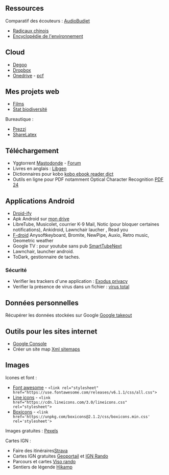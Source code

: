 ## Ressources 

Comparatif des écouteurs : [AudioBudjet](https://audiobudget.com/leaderboard/iem)

* [Radicaux chinois](https://ltl-chinois.fr/radicaux-chinois/)
* [Encyclopédie de l'environnement](https://www.encyclopedie-environnement.org/)

## Cloud

* [Degoo](https://degoo.com/me)
* [Dropbox](https://www.dropbox.com/home)
* [Onedrive](https://onedrive.live.com/) - [pcf](https://1drv.ms/u/s!AspuhuUoPUPAsTa__o93SsJf809b?e=QabtZZ)
    
## Mes projets web

* [Films](https://gdemare.shinyapps.io/movie_dashboard/)
* [Stat biodiversité](https://raw.githack.com/gdemare/projet/master/ecologie/biodiversite.html)

Bureautique :
* [Prezzi](https://prezi.com/fr/)
* [ShareLatex](https://fr.sharelatex.com)

## Téléchargement

* Yggtorrent [Mastodonde](https://mamot.fr/@YggTorrent) - [Forum](https://yggland.fr/)
* Livres en anglais : [Libgen](http://libgen.rs/)
* Dictionnaires pour kobo [kobo ebook reader dict](https://github.com/BoboTiG/ebook-reader-dict)
* Outils en ligne pour PDF notamment Optical Character Recognition [PDF 24](https://tools.pdf24.org/fr/)

## Applications Android

* [Droid-ify](https://f-droid.org/en/packages/com.looker.droidify/)
* Apk Android sur [mon drive](https://onedrive.live.com/?id=C0433D28E5866ECA%216326&cid=C0433D28E5866ECA)
* LibreTube, Musicolet, courrier K-9 Mail, Notic (pour bloquer certaines notifications), Ankidroid, Lawnchair laucher , Read you
* [F-droid](https://f-droid.org/)
Anysoftkeyboard, Bromite, NewPipe, Auxio, Retro music, Geometric weather
* Google TV : pour youtube sans pub [SmartTubeNext](https://github.com/yuliskov/SmartTubeNext#readme)
* Lawnchair, launcher android.
* ToDark, gestionnaire de taches.

### Sécurité

* Verifier les trackers d'une application : [Exodus privacy](https://reports.exodus-privacy.eu.org/fr/)
* Verifier la présence de virus dans un fichier : [virus total](https://www.virustotal.com/)

## Données personnelles

Récupérer les données stockées sur Google [Google takeout](takeout.google.com/settings/takeout)

## Outils pour les sites internet

* [Google Console](https://search.google.com/search-console)
* Créer un site map [Xml sitemaps](https://www.xml-sitemaps.com/)

## Images

Icones et font :
* [Font awesome](https://fontawesome.com/) - `<link rel="stylesheet" href="https://use.fontawesome.com/releases/v6.1.1/css/all.css">`
* [Line icons](https://lineicons.com/icons/?type=free) - `<link href="https://cdn.lineicons.com/3.0/lineicons.css" rel="stylesheet">`
* [Boxicons](https://boxicons.com/) - `<link href='https://unpkg.com/boxicons@2.1.2/css/boxicons.min.css' rel='stylesheet'>`

Images gratuites : [Pexels](https://www.pexels.com/)

Cartes IGN :

* Faire des itinéraires[Strava](https://www.strava.com/)
* Cartes IGN gratuites [Geoportail](https://www.geoportail.gouv.fr/carte) et [IGN Rando](https://ignrando.fr/fr/parcours) 
* Parcours et cartes [Viso rando](https://www.visorando.com/)
* Sentiers de légende [Hikamp](http://www.hikamp.com/)
